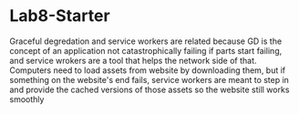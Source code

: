 # Lab8-Starter

Graceful degredation and service workers are related because GD is the concept of an application not catastrophically failing if parts start failing, and service wrokers are a tool that helps the network side of that. Computers need to load assets from website by downloading them, but if something on the website's end fails, service workers are meant to step in and provide the cached versions of those assets so the website still works smoothly
